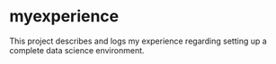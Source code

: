 # myexperience
This project describes and logs my experience regarding setting up a complete data science environment.
